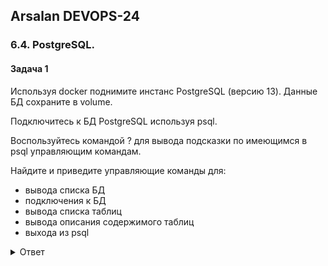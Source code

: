 ## Arsalan DEVOPS-24

### 6.4. PostgreSQL.

#### Задача 1
Используя docker поднимите инстанс PostgreSQL (версию 13). Данные БД сохраните в volume.

Подключитесь к БД PostgreSQL используя psql.

Воспользуйтесь командой \? для вывода подсказки по имеющимся в psql управляющим командам.

Найдите и приведите управляющие команды для:

* вывода списка БД
* подключения к БД
* вывода списка таблиц
* вывода описания содержимого таблиц
* выхода из psql


<details>
<summary>Ответ</summary>

![task1_1.png](64%2Ftask1_1.png)
![task1_2.png](64%2Ftask1_2.png)
![task1_3.png](64%2Ftask1_3.png)
![task1_4.png](64%2Ftask1_4.png)
</details>